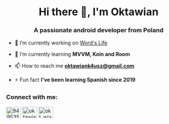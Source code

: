 <h1 align="center">Hi there 👋, I'm Oktawian</h1>
<h3 align="center">A passionate android developer from Poland</h3>

- 🔭 I’m currently working on [Word's Life](https://github.com/whycody/Words_Life)

- 🌱 I’m currently learning **MVVM, Koin and Room**

- 📫 How to reach me **oktawiank4usz@gmail.com**

- ⚡ Fun fact **I've been learning Spanish since 2019**

<p align="left">
<h3 align="left">Connect with me:</h3>
<a href="https://stackoverflow.com/users/9495357" target="blank"><img align="center" src="https://cdn.jsdelivr.net/npm/simple-icons@3.0.1/icons/stackoverflow.svg" alt="9495357" height="30" width="40" /></a>
<a href="https://fb.com/oktawian.kausz" target="blank"><img align="center" src="https://cdn.jsdelivr.net/npm/simple-icons@3.0.1/icons/facebook.svg" alt="oktawian.kausz" height="30" width="40" /></a>
<a href="https://instagram.com/okt_wian" target="blank"><img align="center" src="https://cdn.jsdelivr.net/npm/simple-icons@3.0.1/icons/instagram.svg" alt="okt_wian" height="30" width="40" /></a>
</p>
